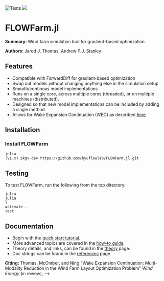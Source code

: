 ![Tests](https://github.com/byuflowlab/FLOWFarm.jl/actions/workflows/test.yml/badge.svg)
[![](https://img.shields.io/badge/docs-dev-blue.svg)](https://byuflowlab.github.io/FLOWFarm.jl/)


# FLOWFarm.jl

**Summary:** Wind farm simulation tool for gradient-based optimization.

**Authors:** Jared J. Thomas, Andrew P.J. Stanley

## Features
- Compatible with ForwardDiff for gradiant-based optimization
- Swap out models without changing anything else in the simulation setup
- Smooth/continous model implementations
- Runs on a single core, across multiple cores (threaded), or on multiple machines (distributed).
- Designed so that new model implementations can be included by adding a single method
- Allows for Wake Expansion Continuation (WEC) as described [here](http://flowlab.groups.et.byu.net/preprints/Thomas2021.pdf)

## Installation

### Install FLOWFarm

```
julia
(v1.x) pkg> dev https://github.com/byuflowlab/FLOWFarm.jl.git
```

## Testing

To test FLOWFarm, run the following from the top directory:

```
julia
julia
]
activate .
test
```

## Documentation

* Begin with the [quick start tutorial](https://flow.byu.edu/FLOWFarm.jl/Tutorial/).
* More advanced topics are covered in the [how-to guide](https://flow.byu.edu/FLOWFarm.jl/How_to/).
* Theory details, and links, can be found in the [theory](https://flow.byu.edu/FLOWFarm.jl/Explanation) page.
* Doc strings can be found in the [references](https://flow.byu.edu/FLOWFarm.jl/Reference/) page.

**Citing:**
Thomas, McOmber, and Ning "Wake Expansion Continuation: Multi-Modality Reduction in the Wind Farm Layout Optimization Problem" *Wind Energy* (in review), -->

